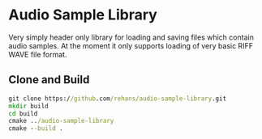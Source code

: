 # Audio Sample Library

Very simply header only library for loading and saving files which contain audio samples. At the moment it only supports loading of very basic RIFF WAVE file format. 

## Clone and Build

```cmd
git clone https://github.com/rehans/audio-sample-library.git
mkdir build
cd build
cmake ../audio-sample-library
cmake --build .
```

